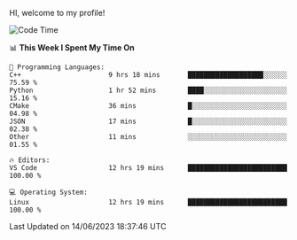 HI, welcome to my profile!
<!--START_SECTION:waka-->
![Code Time](http://img.shields.io/badge/Code%20Time-862%20hrs%2025%20mins-blue)

📊 **This Week I Spent My Time On** 

```text
💬 Programming Languages: 
C++                      9 hrs 18 mins       ███████████████████░░░░░░   75.59 % 
Python                   1 hr 52 mins        ████░░░░░░░░░░░░░░░░░░░░░   15.16 % 
CMake                    36 mins             █░░░░░░░░░░░░░░░░░░░░░░░░   04.98 % 
JSON                     17 mins             █░░░░░░░░░░░░░░░░░░░░░░░░   02.38 % 
Other                    11 mins             ░░░░░░░░░░░░░░░░░░░░░░░░░   01.55 % 

🔥 Editors: 
VS Code                  12 hrs 19 mins      █████████████████████████   100.00 % 

💻 Operating System: 
Linux                    12 hrs 19 mins      █████████████████████████   100.00 % 
```


 Last Updated on 14/06/2023 18:37:46 UTC
<!--END_SECTION:waka-->
